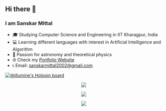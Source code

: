 ## Hi there 👋
### I am Sanskar Mittal
- :mortar_board: Studying Computer Science and Engineering in IIT Kharagpur, India
- :computer: Learning different languages with interest in Artificial Intelligence and Algorithm
- :telescope: Passion for astronomy and theoretical physics
- :globe_with_meridians: Check my [Portfolio Website](https://illumine69.github.io/Portfolio-Website/)
- :telephone_receiver: Email: sanskarmittal2002@gmail.com

[![@illumine's Holopin board](https://holopin.me/illumine)](https://holopin.io/@illumine)
<p align="center">
  <img align="center" src="https://github-readme-stats.vercel.app/api?username=illumine69&show_icons=true&theme=tokyonight" />
</p>
<p align="center">
  <img align="center" src="https://github-readme-stats.vercel.app/api/top-langs/?username=illumine69&layout=compact&theme=tokyonight" />
</p>

<p align="center">
  <img align="center" src="https://komarev.com/ghpvc/?username=illumine69&color=39BCAD" />
</p>

<!--
**Illumine69/Illumine69** is a ✨ _special_ ✨ repository because its `README.md` (this file) appears on your GitHub profile.

Here are some ideas to get you started:

- 🔭 I’m currently working on ...
- 🌱 I’m currently learning ...
- 👯 I’m looking to collaborate on ...
- 🤔 I’m looking for help with ...
- 💬 Ask me about ...
- 📫 How to reach me: ...
- 😄 Pronouns: ...
- ⚡ Fun fact: ...
-->
